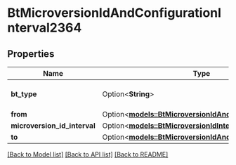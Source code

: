 # BtMicroversionIdAndConfigurationInterval2364

## Properties

Name | Type | Description | Notes
------------ | ------------- | ------------- | -------------
**bt_type** | Option<**String**> | Type of JSON object. | [optional]
**from** | Option<[**models::BtMicroversionIdAndConfiguration2338**](BTMicroversionIdAndConfiguration-2338.md)> |  | [optional]
**microversion_id_interval** | Option<[**models::BtMicroversionIdInterval367**](BTMicroversionIdInterval-367.md)> |  | [optional]
**to** | Option<[**models::BtMicroversionIdAndConfiguration2338**](BTMicroversionIdAndConfiguration-2338.md)> |  | [optional]

[[Back to Model list]](../README.md#documentation-for-models) [[Back to API list]](../README.md#documentation-for-api-endpoints) [[Back to README]](../README.md)


